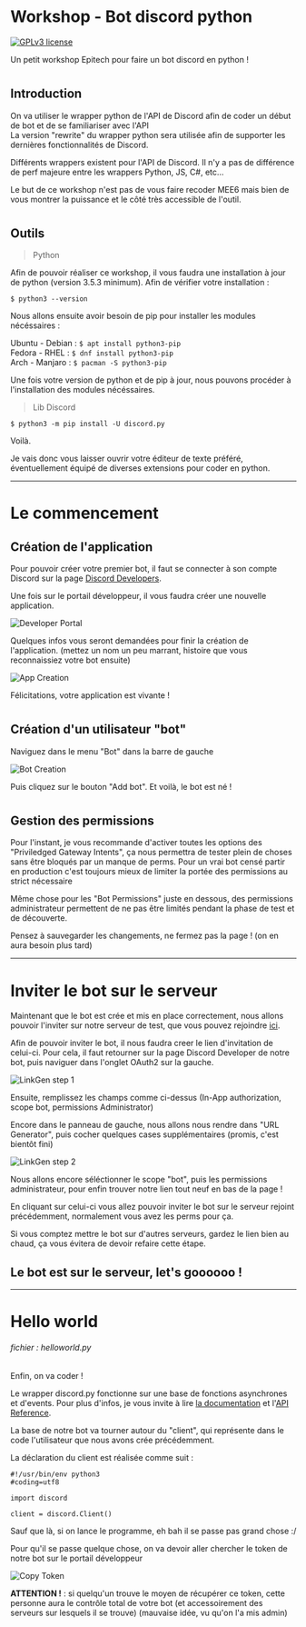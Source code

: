# Workshop - Bot discord python   

[![GPLv3 license](https://img.shields.io/badge/License-GPLv3-blue?style=flat-square&logo=license-gplv3)](https://choosealicense.com/licenses/gpl-3.0/)

Un petit workshop Epitech pour faire un bot discord en python !

#

## Introduction

On va utiliser le wrapper python de l'API de Discord afin de coder un début de bot et de se familiariser avec l'API   
La version "rewrite" du wrapper python sera utilisée afin de supporter les dernières fonctionnalités de Discord.
   
Différents wrappers existent pour l'API de Discord. Il n'y a pas de différence de perf majeure entre les wrappers Python, JS, C#, etc...   
   
Le but de ce workshop n'est pas de vous faire recoder MEE6 mais bien de vous montrer la puissance et le côté très accessible de l'outil.

#
## Outils   
> Python   

Afin de pouvoir réaliser ce workshop, il vous faudra une installation à jour de python (version 3.5.3 minimum). Afin de vérifier votre installation :   

`$ python3 --version`

Nous allons ensuite avoir besoin de pip pour installer les modules nécéssaires :

Ubuntu - Debian : `$ apt install python3-pip`   
Fedora - RHEL : `$ dnf install python3-pip`   
Arch - Manjaro : `$ pacman -S python3-pip`   

Une fois votre version de python et de pip à jour, nous pouvons procéder à l'installation des modules nécéssaires.

> Lib Discord   

`$ python3 -m pip install -U discord.py`   

Voilà.

Je vais donc vous laisser ouvrir votre éditeur de texte préféré, éventuellement équipé de diverses extensions pour coder en python.   

***

# Le commencement

## Création de l'application

Pour pouvoir créer votre premier bot, il faut se connecter à son compte Discord sur la page [Discord Developers](https://discord.com/login?redirect_to=%2Fdevelopers%2Fapplications).

Une fois sur le portail développeur, il vous faudra créer une nouvelle application.

![Developer Portal](./img/devportal.png)

Quelques infos vous seront demandées pour finir la création de l'application. (mettez un nom un peu marrant, histoire que vous reconnaissiez votre bot ensuite)

![App Creation](./img/botcreation.png)

Félicitations, votre application est vivante !

#

## Création d'un utilisateur "bot"

Naviguez dans le menu "Bot" dans la barre de gauche

![Bot Creation](./img/buildabot.png)

Puis cliquez sur le bouton "Add bot". Et voilà, le bot est né !

#

## Gestion des permissions

Pour l'instant, je vous recommande d'activer toutes les options des "Priviledged Gateway Intents", ça nous permettra de tester plein de choses sans être bloqués par un manque de perms. Pour un vrai bot censé partir en production c'est toujours mieux de limiter la portée des permissions au strict nécessaire

Même chose pour les "Bot Permissions" juste en dessous, des permissions administrateur permettent de ne pas être limités pendant la phase de test et de découverte.

Pensez à sauvegarder les changements, ne fermez pas la page ! (on en aura besoin plus tard)

---

# Inviter le bot sur le serveur

Maintenant que le bot est crée et mis en place correctement, nous allons pouvoir l'inviter sur notre serveur de test, que vous pouvez rejoindre [ici](https://discord.gg/kSrQajP94r).

Afin de pouvoir inviter le bot, il nous faudra creer le lien d'invitation de celui-ci. Pour cela, il faut retourner sur la page Discord Developer de notre bot, puis naviguer dans l'onglet OAuth2 sur la gauche.

![LinkGen step 1](./img/linkgen-step1.png)

Ensuite, remplissez les champs comme ci-dessus (In-App authorization, scope bot, permissions Administrator)

Encore dans le panneau de gauche, nous allons nous rendre dans "URL Generator", puis cocher quelques cases supplémentaires (promis, c'est bientôt fini)

![LinkGen step 2](./img/linkgen-step2.png)

Nous allons encore séléctionner le scope "bot", puis les permissions administrateur, pour enfin trouver notre lien tout neuf en bas de la page !

En cliquant sur celui-ci vous allez pouvoir inviter le bot sur le serveur rejoint précédemment, normalement vous avez les perms pour ça.

Si vous comptez mettre le bot sur d'autres serveurs, gardez le lien bien au chaud, ça vous évitera de devoir refaire cette étape.

## Le bot est sur le serveur, let's goooooo !

---

# Hello world

###### fichier : helloworld.py

Enfin, on va coder !

Le wrapper discord.py fonctionne sur une base de fonctions asynchrones et d'events. Pour plus d'infos, je vous invite à lire [la documentation](https://discordpy.readthedocs.io/en/stable/) et l'[API Reference](https://discordpy.readthedocs.io/en/stable/api.html).

La base de notre bot va tourner autour du "client", qui représente dans le code l'utilisateur que nous avons crée précédemment.

La déclaration du client est réalisée comme suit :

```
#!/usr/bin/env python3
#coding=utf8

import discord

client = discord.Client()
```

Sauf que là, si on lance le programme, eh bah il se passe pas grand chose :/

Pour qu'il se passe quelque chose, on va devoir aller chercher le token de notre bot sur le portail développeur

![Copy Token](./img/copytoken.png)

**ATTENTION !** : si quelqu'un trouve le moyen de récupérer ce token, cette personne aura le contrôle total de votre bot (et accessoirement des serveurs sur lesquels il se trouve) (mauvaise idée, vu qu'on l'a mis admin)